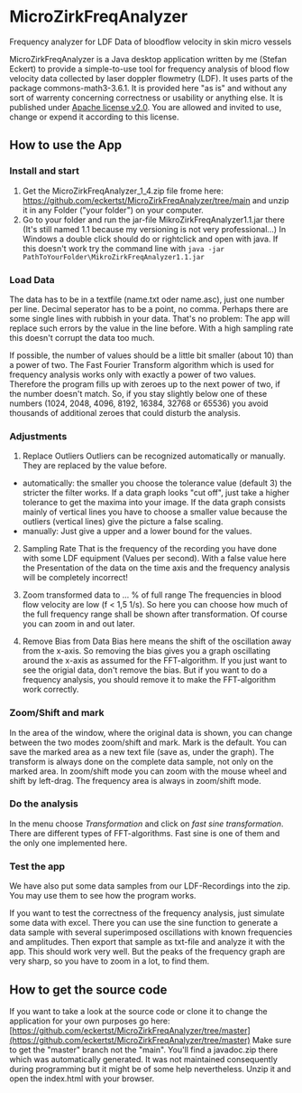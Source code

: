 # MicroZirkFreqAnalyzer
Frequency analyzer for LDF Data of bloodflow velocity in skin micro vessels

MicroZirkFreqAnalyzer is a Java desktop application written by me (Stefan Eckert) to provide a simple-to-use tool for frequency analysis of blood flow velocity data collected by laser doppler flowmetry (LDF). It uses parts of the package commons-math3-3.6.1.
It is provided here "as is" and without any sort of warrenty concerning correctness or usability or anything else. It is published under [Apache license v2.0](https://github.com/eckertst/MicroZirkFreqAnalyzer/blob/main/LICENSE). You are allowed and invited to use, change or expend it according to this license.

## How to use the App

### Install and start

1. Get the MicroZirkFreqAnalyzer_1_4.zip file frome here: https://github.com/eckertst/MicroZirkFreqAnalyzer/tree/main and unzip it in any Folder ("your folder") on your computer. 
2. Go to your folder and run the jar-file MikroZirkFreqAnalyzer1.1.jar there (It's still named 1.1 because my versioning is not very professional...) In Windows a double click should do or rightclick and open with java. If this doesn't work try the command line with `java -jar PathToYourFolder\MikroZirkFreqAnalyzer1.1.jar`

### Load Data
The data has to be in a textfile (name.txt oder name.asc), just one number per line. Decimal seperator has to be a point, no comma. Perhaps there are some single lines with rubbish in your data. That's no problem: The app will replace such errors by the value in the line before. With a high sampling rate this doesn't corrupt the data too much.

If possible, the number of values should be a little bit smaller (about 10) than a power of two. The Fast Fourier Transform algorithm which is used for frequency analysis works only with exactly a power of two values. Therefore the program fills up with zeroes up to the next power of two, if the number doesn't match. So, if you stay slightly below one of these numbers (1024, 2048, 4096, 8192, 16384, 32768 or 65536) you avoid thousands of additional zeroes that could disturb the analysis.
        
### Adjustments

1. Replace Outliers
Outliers can be recognized automatically or manually. They are replaced by the value before. 
* automatically: the smaller you choose the tolerance value (default 3) the stricter the filter works. If a data graph looks "cut off", just take a higher tolerance to get the maxima into your image. If the data graph consists mainly of vertical lines you have to choose a smaller value because the outliers (vertical lines) give the picture a false scaling.
* manually: Just give a upper and a lower bound for the values.

2. Sampling Rate
That is the frequency of the recording you have done with some LDF equipment (Values per second). With a false value here the Presentation of the data on the time axis and the frequency analysis will be completely incorrect!

3. Zoom transformed data to ... % of full range
The frequencies in blood flow velocity are low (f < 1,5 1/s). So here you can choose how much of the full frequency range shall be shown after transformation. Of course you can zoom in and out later. 

4. Remove Bias from Data
Bias here means the shift of the oscillation away from the x-axis. So removing the bias gives you a graph oscillating around the x-axis as assumed for the FFT-algorithm.
If you just want to see the origial data, don't remove the bias. But if you want to do a frequency analysis, you should remove it to make the FFT-algorithm  work correctly.

### Zoom/Shift and mark

In the area of the window, where the original data is shown, you can change between the two modes zoom/shift and mark. Mark is the default.
You can save the marked area as a new text file (save as, under the graph). The transform is always done on the complete data sample, not only on the marked area.
In zoom/shift mode you can zoom with the mouse wheel and shift by left-drag. The frequency area is always in zoom/shift mode.

### Do the analysis

In the menu choose _Transformation_ and click on _fast sine transformation_. There are different types of FFT-algorithms. Fast sine is one of them and the only one implemented here.

### Test the app

We have also put some data samples from our LDF-Recordings into the zip. You may use them to see how the program works.

If you want to test the correctness of the frequency analysis, just simulate some data with excel. There you can use the sine function to generate a data sample with several superimposed oscillations with known frequencies and amplitudes. Then export that sample as txt-file and analyze it with the app. This should work very well. But the peaks of the frequency graph are very sharp, so you have to zoom in a lot, to find them.

## How to get the source code

If you want to take a look at the source code or clone it to change the application for your own purposes go here: [https://github.com/eckertst/MicroZirkFreqAnalyzer/tree/master](https://github.com/eckertst/MicroZirkFreqAnalyzer/tree/master) Make sure to get the "master" branch not the "main".
You'll find a javadoc.zip there which was automatically generated. It was not maintained consequently during programming but it might be of some help nevertheless. Unzip it and open the index.html with your browser.
